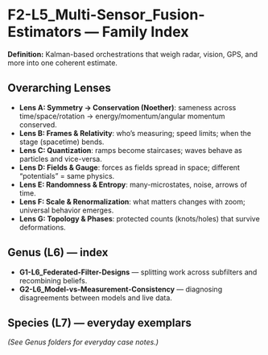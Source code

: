 # F2-L5_Multi-Sensor_Fusion-Estimators — Family Index
**Definition:** Kalman-based orchestrations that weigh radar, vision, GPS, and more into one coherent estimate.
## Overarching Lenses

- **Lens A: Symmetry -> Conservation (Noether)**: sameness across time/space/rotation → energy/momentum/angular momentum conserved.
- **Lens B: Frames & Relativity**: who’s measuring; speed limits; when the stage (spacetime) bends.
- **Lens C: Quantization**: ramps become staircases; waves behave as particles and vice-versa.
- **Lens D: Fields & Gauge**: forces as fields spread in space; different “potentials” = same physics.
- **Lens E: Randomness & Entropy**: many-microstates, noise, arrows of time.
- **Lens F: Scale & Renormalization**: what matters changes with zoom; universal behavior emerges.
- **Lens G: Topology & Phases**: protected counts (knots/holes) that survive deformations.

## Genus (L6) — index
- **G1-L6_Federated-Filter-Designs** — splitting work across subfilters and recombining beliefs.
- **G2-L6_Model-vs-Measurement-Consistency** — diagnosing disagreements between models and live data.

## Species (L7) — everyday exemplars
_(See Genus folders for everyday case notes.)_
